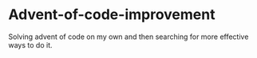 # Advent-of-code-improvement
Solving advent of code on my own and then searching for more effective ways to do it.
